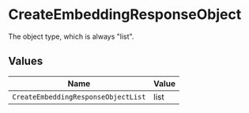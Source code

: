# CreateEmbeddingResponseObject

The object type, which is always "list".


## Values

| Name                                | Value                               |
| ----------------------------------- | ----------------------------------- |
| `CreateEmbeddingResponseObjectList` | list                                |